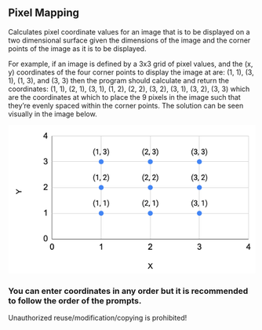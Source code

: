 ## Pixel Mapping

Calculates pixel coordinate values for an image that is to be displayed on a two dimensional surface given the dimensions of the image and the corner points of the image as it is to be displayed.

For example, if an image is defined by a 3x3 grid of pixel values, and the (x, y) coordinates of the four corner points to display the image at are: (1, 1), (3, 1), (1, 3), and (3, 3) then the program should calculate and return the coordinates: (1, 1), (2, 1), (3, 1), (1, 2), (2, 2), (3, 2), (3, 1), (3, 2), (3, 3) which are the coordinates at which to place the 9 pixels in the image such that they’re evenly spaced within the corner points. The solution can be seen visually in the image below.

![Plot Image](https://github.com/RazYasuke/Python/blob/main/Pixel%20Mapping/images/img_1.png)
 
### You can enter coordinates in any order but it is recommended to follow the order of the prompts.

Unauthorized reuse/modification/copying is prohibited!